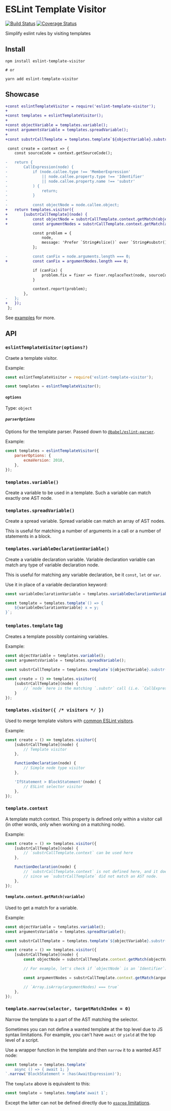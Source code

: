 # ESLint Template Visitor
[![Build Status](https://travis-ci.org/futpib/eslint-template-visitor.svg?branch=master)](https://travis-ci.org/futpib/eslint-template-visitor) [![Coverage Status](https://coveralls.io/repos/github/futpib/eslint-template-visitor/badge.svg?branch=master)](https://coveralls.io/github/futpib/eslint-template-visitor?branch=master)

Simplify eslint rules by visiting templates

## Install

```
npm install eslint-template-visitor

# or

yarn add eslint-template-visitor
```

## Showcase

```diff
+const eslintTemplateVisitor = require('eslint-template-visitor');
+
+const templates = eslintTemplateVisitor();
+
+const objectVariable = templates.variable();
+const argumentsVariable = templates.spreadVariable();
+
+const substrCallTemplate = templates.template`${objectVariable}.substr(${argumentsVariable})`;

 const create = context => {
 	const sourceCode = context.getSourceCode();

-	return {
-		CallExpression(node) {
-			if (node.callee.type !== 'MemberExpression'
-				|| node.callee.property.type !== 'Identifier'
-				|| node.callee.property.name !== 'substr'
-			) {
-				return;
-			}
-
-			const objectNode = node.callee.object;
+	return templates.visitor({
+		[substrCallTemplate](node) {
+			const objectNode = substrCallTemplate.context.getMatch(objectVariable);
+			const argumentNodes = substrCallTemplate.context.getMatch(argumentsVariable);

 			const problem = {
 				node,
 				message: 'Prefer `String#slice()` over `String#substr()`.',
 			};

-			const canFix = node.arguments.length === 0;
+			const canFix = argumentNodes.length === 0;

 			if (canFix) {
 				problem.fix = fixer => fixer.replaceText(node, sourceCode.getText(objectNode) + '.slice()');
 			}

 			context.report(problem);
 		},
-	};
+	});
 };
```

See [examples](https://github.com/futpib/eslint-template-visitor/tree/master/examples) for more.

## API

### `eslintTemplateVisitor(options?)`

Craete a template visitor.

Example:

```js
const eslintTemplateVisitor = require('eslint-template-visitor');

const templates = eslintTemplateVisitor();
```

#### `options`

Type: `object`

##### `parserOptions`

Options for the template parser. Passed down to [`@babel/eslint-parser`](https://github.com/babel/@babel/eslint-parser#additional-parser-configuration).

Example:

```js
const templates = eslintTemplateVisitor({
	parserOptions: {
		ecmaVersion: 2018,
	},
});
```

### `templates.variable()`

Create a variable to be used in a template. Such a variable can match exactly one AST node.

### `templates.spreadVariable()`

Create a spread variable. Spread variable can match an array of AST nodes.

This is useful for matching a number of arguments in a call or a number of statements in a block.

### `templates.variableDeclarationVariable()`

Create a variable declaration variable. Variable declaration variable can match any type of variable declaration node.

This is useful for matching any variable declaration, be it `const`, `let` or `var`.

Use it in place of a variable declaration keyword:

```js
const variableDeclarationVariable = templates.variableDeclarationVariable();

const template = templates.template`() => {
	${variableDeclarationVariable} x = y;
}`;
```

### `templates.template` tag

Creates a template possibly containing variables.

Example:

```js
const objectVariable = templates.variable();
const argumentsVariable = templates.spreadVariable();

const substrCallTemplate = templates.template`${objectVariable}.substr(${argumentsVariable})`;

const create = () => templates.visitor({
	[substrCallTemplate](node) {
		// `node` here is the matching `.substr` call (i.e. `CallExpression`)
	}
});
```

### `templates.visitor({ /* visitors */ })`

Used to merge template visitors with [common ESLint visitors](https://eslint.org/docs/developer-guide/selectors#listening-for-selectors-in-rules).

Example:

```js
const create = () => templates.visitor({
	[substrCallTemplate](node) {
		// Template visitor
	},

	FunctionDeclaration(node) {
		// Simple node type visitor
	},

	'IfStatement > BlockStatement'(node) {
		// ESLint selector visitor
	},
});
```

### `template.context`

A template match context. This property is defined only within a visitor call (in other words, only when working on a matching node).

Example:

```js
const create = () => templates.visitor({
	[substrCallTemplate](node) {
		// `substrCallTemplate.context` can be used here
	},

	FunctionDeclaration(node) {
		// `substrCallTemplate.context` is not defined here, and it does not make sense to use it here,
		// since we `substrCallTemplate` did not match an AST node.
	},
});
```

#### `template.context.getMatch(variable)`

Used to get a match for a variable.

Example:

```js
const objectVariable = templates.variable();
const argumentsVariable = templates.spreadVariable();

const substrCallTemplate = templates.template`${objectVariable}.substr(${argumentsVariable})`;

const create = () => templates.visitor({
	[substrCallTemplate](node) {
		const objectNode = substrCallTemplate.context.getMatch(objectVariable);

		// For example, let's check if `objectNode` is an `Identifier`: `objectNode.type === 'Identifier'`

		const argumentNodes = substrCallTemplate.context.getMatch(argumentsVariable);

		// `Array.isArray(argumentNodes) === true`
	},
});
```

### `template.narrow(selector, targetMatchIndex = 0)`

Narrow the template to a part of the AST matching the selector.

Sometimes you can not define a wanted template at the top level due to JS syntax limitations.
For example, you can't have `await` or `yield` at the top level of a script.

Use a wrapper function in the template and then `narrow` it to a wanted AST node:

```js
const template = templates.template`
	async () => { await 1; }
`.narrow('BlockStatement > :has(AwaitExpression)');
```

The `template` above is equivalent to this:

```js
const template = templates.template`await 1`;
```

Except the latter can not be defined directly due to [`espree` limitations](https://github.com/eslint/espree/issues/409).
